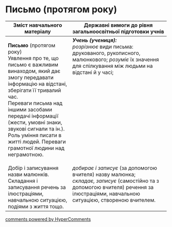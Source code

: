<div id="hypercomments_widget" class="js-hypercomments-widget invisible"></div>

# Письмо (протягом року)

<table>
  <tr>
    <td width="40%" align="center"><b>Зміст навчального матеріалу</b></td>
    <td width="60%" align="center"><b>Державні вимоги до рівня загальноосвітньої підготовки учнів</b></td>
  </tr>
<tbody>
  <tr>
    <td width="40%" style="vertical-align:top !important;">
    <p><b>Письмо</b> (протягом року)<br>
Уявлення про те, що письмо є важливим винаходом, який дає змогу передавати інформацію на відстані, зберігати її тривалий час.<br>
Переваги письма над іншими засобами передачі інформації (жести, умовні знаки, звукові сигнали та ін.).<br>
Роль уміння писати в житті людей. Переваги грамотної людини над неграмотною.<br></td>
    <td width="60%" style="vertical-align:top !important;">
<i><b>Учень (учениця):</b></i><br>
<i>розрізнює</i> види письма: друкованого, рукописного, малюнкового; <i>розуміє</i> їх значення для спілкування між людьми на відстані й у часі;</td>
  </tr>
  <tr>
    <td width="40%" style="vertical-align:top !important;">
Добір і записування назви малюнків.<br>
Складання і записування речень за ілюстраціями, навчальною ситуацією, подіями з життя тощо.<br></td>
    <td width="60%" style="vertical-align:top !important;">
<i>добирає і записує</i> (за допомогою вчителя) назву малюнка;<br>
<i>складає, записує</i> (самостійно та з допомогою вчителя) речення за ілюстраціями, навчальною ситуацією, створеною вчителем.<br></td>
  </tr>
</tbody>
</table>

<div class="js-hypercomments-container">
<a href="http://hypercomments.com" class="hc-link" title="comments widget">comments powered by HyperComments</a>
</div>